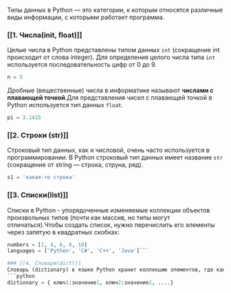 Типы данных в Python — это категории, к которым относятся различные виды информации, с которыми работает программа.

### [[1. Числа(init, float)]]
Целые числа в Python представлены типом данных `int` (сокращение int происходит от слова integer). Для определения целого числа типа `int` используется последовательность цифр от 0 до 9.
```python
n = 5
```
Дробные (вещественные) числа в информатике называют **числами с плавающей точкой**.Для представления чисел с плавающей точкой в Python используется тип данных `float`.
```python
pi = 3.1415 
```

### [[2. Cтроки (str)]]
Строковый тип данных, как и числовой, очень часто используется в программировании. В Python строковый тип данных имеет название `str` (сокращение от string — строка, струна, ряд).
```python
s1 = 'какая-то строка'
```

### [[3. Списки(list)]]
Списки в Python - упорядоченные изменяемые коллекции объектов произвольных типов (почти как массив, но типы могут отличаться).Чтобы создать список, нужно перечислить его элементы через запятую в квадратных скобках:
```python
numbers = [2, 4, 6, 8, 10]
languages = ['Python', 'C#', 'C++', 'Java']```

### [[4. Словари(dict)]]
Словарь (dictionary) в языке Python хранит коллекцию элементов, где каждый элемент имеет уникальный ключ и ассоциированое с ним некоторое значение.
```python
dictionary = { ключ1:значение1, ключ2:значение2, ....}
```

